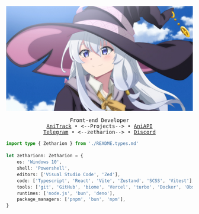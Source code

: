 <div align="center">

<img src="./assets/wallpaper.png" alt="it's anime wallpaper if u don't see it" />

<pre>
Front-end Developer
<a href="https://github.com/zetharionn/anitrack">AniTrack</a> • <--Projects--> • <a href="https://github.com/zetharionn/aniapi">AniAPI</a>
<a href="https://t.me/zetharionn">Telegram</a> • <--zetharion--> • <a href="https://discord.com/users/599225121877524500">Discord</a>
</pre>

</div>

```typescript
import type { Zetharion } from './README.types.md'

let zetharionn: Zetharion = {
	os: 'Windows 10',
	shell: 'Powershell',
	editors: ['Visual Studio Code', 'Zed'],
	code: ['Typescript', 'React', 'Vite', 'Zustand', 'SCSS', 'Vitest'],
	tools: ['git', 'GitHub', 'biome', 'Vercel', 'turbo', 'Docker', 'Obsidian'],
	runtimes: ['node.js', 'bun', 'deno'],
	package_managers: ['pnpm', 'bun', 'npm'],
}
```
